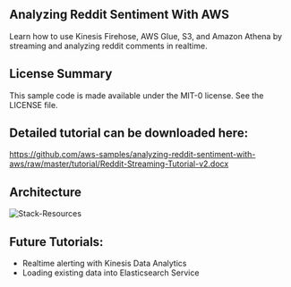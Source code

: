 ## Analyzing Reddit Sentiment With AWS

Learn how to use Kinesis Firehose, AWS Glue, S3, and Amazon Athena by streaming and analyzing reddit comments in realtime.

## License Summary

This sample code is made available under the MIT-0 license. See the LICENSE file.

## Detailed tutorial can be downloaded here: 

https://github.com/aws-samples/analyzing-reddit-sentiment-with-aws/raw/master/tutorial/Reddit-Streaming-Tutorial-v2.docx

## Architecture

![Stack-Resources](https://github.com/aws-samples/analyzing-reddit-sentiment-with-aws/blob/master/architecture/reddit-t1-arch.png)

## Future Tutorials:
* Realtime alerting with Kinesis Data Analytics
* Loading existing data into Elasticsearch Service

